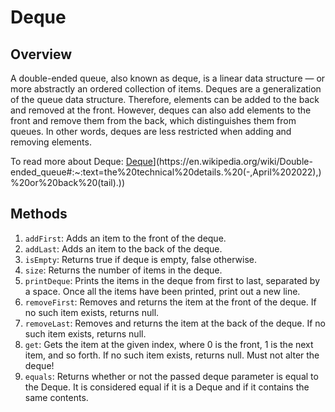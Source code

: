 # Deque

## Overview
A double-ended queue, also known as deque, is a linear data structure — or more abstractly an ordered collection of items. Deques are a generalization of the queue data structure. Therefore, elements can be added to the back and removed at the front. However, deques can also add elements to the front and remove them from the back, which distinguishes them from queues. In other words, deques are less restricted when adding and removing elements.

To read more about Deque: [Deque]([(https://en.wikipedia.org/wiki/Double-ended_queue#:~:text=the%20technical%20details.%20(-,April%202022),)%20or%20back%20(tail))](https://en.wikipedia.org/wiki/Double-ended_queue#:~:text=the%20technical%20details.%20(-,April%202022),)%20or%20back%20(tail).))

## Methods
1. `addFirst`: Adds an item to the front of the deque.
2. `addLast`: Adds an item to the back of the deque.
3. `isEmpty`: Returns true if deque is empty, false otherwise.
4. `size`: Returns the number of items in the deque.
5. `printDeque`: Prints the items in the deque from first to last, separated by a space. Once all the items have been printed, print out a new line.
6. `removeFirst`: Removes and returns the item at the front of the deque. If no such item exists, returns null.
7. `removeLast`: Removes and returns the item at the back of the deque. If no such item exists, returns null.
8. `get`: Gets the item at the given index, where 0 is the front, 1 is the next item, and so forth. If no such item exists, returns null. Must not alter the deque!
9. `equals`: Returns whether or not the passed deque parameter is equal to the Deque. It is considered equal if it is a Deque and if it contains the same contents.
